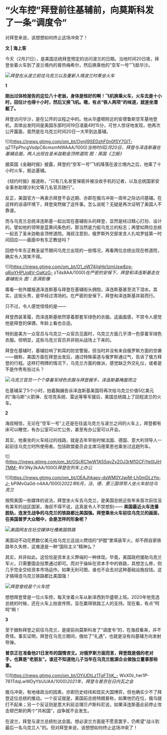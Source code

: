 # “火车控”拜登前往基辅前，向莫斯科发了一条“调度令”

对拜登来说，该想想如何终止这场冲突了！

**文 | 海上客**

今天（2月21日），是美国总统拜登预定的访问波兰的日期。当地时间20日夜，拜登坐着火车到了波兰境内的普热梅希尔，然后换乘他的“空军一号”飞抵华沙。

![](https://inews.gtimg.com/om_bt/OmPlWkEeXeNyJcIxDclv0OFwElWLuhHZkEAtXQFQhVFJUAA/1000)_拜登在从波兰前往乌克兰以及重新入境波兰时乘坐火车_

**1**

**刚出过体检报告的这位八十老翁，身体是怪好的啊！飞机换乘火车，火车去是十小时，回估计也得十小时，然后又换飞机。嗯，有点“铁人两项”的味道，就差坐潜艇了。**

拜登访问华沙，是在公开的议程之中的。他从华盛顿附近的安德鲁斯空军基地登机，具体出发时间是美国东部时间19日凌晨4时15分，可世人惊讶地发现，他再次公开露面，竟然是在乌克兰时间20日一大早到达基辅。

![](https://inews.gtimg.com/om_bt/Oynjl9SEDzhF0n0f5Y7GlT-
qZTFpPhcgVsdpC6cmsmNWAAA/1000)_当地时间2月20日，拜登与泽连斯基在基辅会面，两人出现在圣米迦勒金顶修道院 图：英国《卫报》_

据英国《金融时报》披露，拜登的“空军一号”飞机降落在波兰境内之后，他乘了十小时火车，抵达基辅。

《纽约时报》报道称，“只有几名发誓保密并被没收手机的记者，以及总统国家安全事务助理沙利文等几名官员随行”。

反正，美国官方一再表示拜登不会近期、亦即在俄乌冲突一周年之际访问基辅。在这样的话语环境下，拜登突然做了这件事。怎么说呢？无疑是再次证明了美国人不靠谱。

而与乌克兰总统泽连斯基一起出现在基辅街头的拜登，显然是经过精心打扮、设计的。譬如他的领带是蓝黄间条色的，那当然是力挺乌克兰的标志；再譬如两位总统一起去了圣米迦勒金顶修道院。海叔注意到，俄罗斯外交部发言人扎哈罗娃第一时间回应——画面中有东正教徒吗？

回想今年东正教圣诞节期间乌克兰出现的一些情况，再看两位总统出现在修道院，确实令人哭笑不得。

![](https://inews.gtimg.com/om_bt/O1_oW74jlgHp1zmUsw8zg-qRioYHPUq8V-OaKzG-
zTds8AA/1000)_在严密的安保下，拜登和泽连斯基走在基辅街头 图：澎湃影像_

甭看一些外媒报道泽连斯基与拜登在基辅街头拥抱，泽连斯基甚至流下泪水。其实，这街头秀，是早经过清场的。在严密的安保下，拜登和泽连斯基并肩而行。

只不过，令人感觉怪怪的是——

拜登西装革履，而泽连斯基依然穿着那套军绿色的衣服。这画面感，不禁令人感觉他是拜登的保镖。年龄上看也合适。

特别是美方一众官员与乌克兰一众官员见面时，乌克兰方面几乎清一色穿着军绿色衣服。但明显，这些乌克兰官员并非刚从战场上下来的。

拜登在基辅时，基辅拉响了刺耳的防空警报。但当时并没有来自俄罗斯方面的空袭——据称，美国方面在拜登出发后，通过特殊渠道与俄罗斯通过气，告诉了俄方拜登的行程。这样打明牌的情况下，乌克兰方面的做派，感觉缺乏外交礼仪，或者是不是作秀有些过头？

![](https://inews.gtimg.com/om_bt/Okz4ha7uXU3hD0DKJcQo02zs2Mh2eSeD6TzIWiBiH3eeUAA/1000)_乌克兰官员一个个穿着军绿色衣服与拜登握手，泽连斯基掩面而泣_

在基辅呆了5个小时，拍着胸脯告诉泽连斯基美国将再次给乌克兰价值5亿美元的“海马斯”火箭弹、反坦克系统、雷达等等军援后，美国总统踏上了回程波兰的火车。

**2**

海叔相信，无论在“空军一号”上还是在往返乌克兰与波兰之间的火车上，拜登都有床可以睡觉，有办公室可以忙公务，甚至有办公室可以开会。

其实，他乘坐的火车经过的线路，就是去年早些时候法国、德国、意大利领导人一起前往乌克兰时所使用者。包括欧盟委员会主席冯德莱恩也乘坐过这趟列车。

![](https://inews.gtimg.com/om_bt/OScRC1wW1A5SqvZy2OJ3rM1GCFjYe0IJiH7MM-
RV3Ny3kAA/1000)_拜登在列车上办公_

![](https://inews.gtimg.com/om_bt/OEAJhkapv-dsWM0YJwiM-Lh0mDLzYq-J-
bPiMvGa0d-n4AA/1000)_2022年6月，法、德、意三国领导人坐火车前往乌克兰_

按照美国一些媒体的说法，拜登坐火车去乌克兰，是美国总统近些年来首次前往没有美军的战区国家。海叔不得不说，这真是令人不禁想到——
**美国最近火车连番脱轨，连发生战争的乌克兰的铁路都比美国强。拜登乘坐火车前往乌克兰的画面，在美国普罗大众眼中，会是怎样的形象呢？**

![](https://inews.gtimg.com/om_bt/Oh6F6LOFVao5NoZWVaVvR1AFAmIzvLAsX6dtmezfXVvrMAA/1000)_美国网友在社交媒体吐槽美国铁路_

美国动不动花费数亿美元给乌克兰这战火燃烧的“炉膛”里填装军火，却不顾自家铁路年久失修，这难道是一种“国际主义”精神么？

其实，并非如此。这恰恰是资本主义弊端的一种体现。毕竟，美国政府援助乌克兰军火，只需要国会投票通过即可。而对于操纵在资本手中的铁路，其想怎么修，则几乎完全交给资本市场运作。如果无利可图，谁也不会去对这种基础设施投钱。这才搞得连乌克兰铁路都比美国强！

![](https://inews.gtimg.com/om_bt/OBwhnJLNst78MP5GqYO5GIgFgozwDn3tvx8m0gOTUllSYAA/1000)_拜登曾经是个火车控_

想想拜登曾是一位火车控，每天坐着火车从新泽西到华盛顿上班。2020年他竞选总统的时候，还在火车上拍宣传照，旨在赢得铁路工人的支持。现在看，有点“呵呵”啊！

**3**

至于据称拜登之前往乌克兰，是提前向莫斯科发了“调度令”的，在海叔看来，并不奇怪。事实证明，拜登在乌克兰期间，俄给了“礼遇”，也就是没有向基辅方向发射导弹。

**普京正在准备他21日发布的国情咨文。对俄罗斯方面而言，拜登既是俄的老对手，也算是“老朋友”。谁还不知道他儿子当年在乌克兰能源企业做独立董事那些事。**

![](https://inews.gtimg.com/om_bt/OYiUDtLz1TgFThK_-
WxX0ii_her1P-761TdqLwWDyYbUUAA/1000)_2021年，拜登与普京在日内瓦之会_

俄乌冲突，有地缘政治的因素，亦即历史经纬和现实大国博弈，但也确实少不了拜登这位总统的推动。一个反证就是，美国前总统特朗普称，如果他仍在位，俄乌就打不起来；另一个反证则是意大利前总理贝卢斯科尼说，如果泽连斯基此前停止攻击顿巴斯的两个“共和国”，战争就不会发生。

在波兰，拜登与波兰总统杜达会面。想必波兰方面是不愿意罢手，仍希望“战斗到最后一名乌克兰人”的。但对拜登来说，该想想如何终止这场冲突了！

